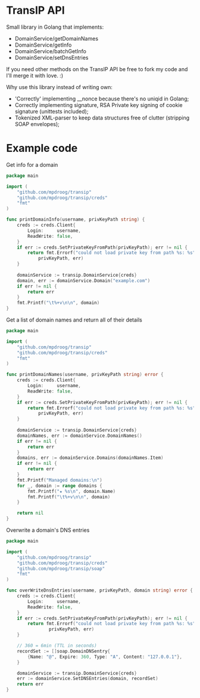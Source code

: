 TransIP API
==================
Small library in Golang that implements:
* DomainService/getDomainNames
* DomainService/getInfo
* DomainService/batchGetInfo
* DomainService/setDnsEntries

If you need other methods on the TransIP API be free to fork my
code and I'll merge it with love. :)

Why use this library instead of writing own:
* 'Correctly' implementing \_\_nonce because there's no uniqid in Golang;
* Correctly implementing signature, RSA Private key signing of cookie signature (unittests included);
* Tokenized XML-parser to keep data structures free of clutter (stripping SOAP envelopes);

Example code
=======
Get info for a domain
```go
package main

import (
	"github.com/mpdroog/transip"
	"github.com/mpdroog/transip/creds"
	"fmt"
)

func printDomainInfo(username, privKeyPath string) {
	creds := creds.Client{
		Login:     username,
		ReadWrite: false,
	}
	if err := creds.SetPrivateKeyFromPath(privKeyPath); err != nil {
		return fmt.Errorf("could not load private key from path %s: %s",
			privKeyPath, err)
	}
    	
	domainService := transip.DomainService{creds}
	domain, err := domainService.Domain("example.com")
	if err != nil {
		return err
	}
	fmt.Printf("\t%+v\n\n", domain)
}
```

Get a list of domain names and return all of their details
```go
package main

import (
	"github.com/mpdroog/transip"
	"github.com/mpdroog/transip/creds"
	"fmt"
)

func printDomainNames(username, privKeyPath string) error {
	creds := creds.Client{
		Login:     username,
		ReadWrite: false,
	}
	if err := creds.SetPrivateKeyFromPath(privKeyPath); err != nil {
		return fmt.Errorf("could not load private key from path %s: %s",
			privKeyPath, err)
	}
    	
	domainService := transip.DomainService{creds}
	domainNames, err := domainService.DomainNames()
	if err != nil {
		return err
	}
	domains, err := domainService.Domains(domainNames.Item)
	if err != nil {
		return err
	}
	fmt.Printf("Managed domains:\n")
	for _, domain := range domains {
		fmt.Printf("★ %s\n", domain.Name)
		fmt.Printf("\t%+v\n\n", domain)
	}

	return nil
}
```

Overwrite a domain's DNS entries
```go
package main

import (
	"github.com/mpdroog/transip"
	"github.com/mpdroog/transip/creds"
	"github.com/mpdroog/transip/soap"
	"fmt"
)

func overWriteDnsEntries(username, privKeyPath, domain string) error {
	creds := creds.Client{
		Login:     username,
		ReadWrite: false,
	}
	if err := creds.SetPrivateKeyFromPath(privKeyPath); err != nil {
		return fmt.Errorf("could not load private key from path %s: %s",
	    		privKeyPath, err)
	}

	// 360 = 6min (TTL in seconds)
	recordSet := []soap.DomainDNSentry{
		{Name: "@", Expire: 360, Type: "A", Content: "127.0.0.1"},
	}

	domainService := transip.DomainService{creds}
	err := domainService.SetDNSEntries(domain, recordSet)
	return err
}
```
